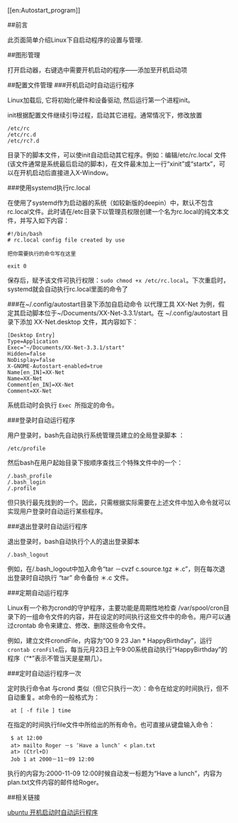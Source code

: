 [[en:Autostart_program]]

##前言

此页面简单介绍Linux下自启动程序的设置与管理.

##图形管理

打开启动器，右键选中需要开机启动的程序——添加至开机启动项

##配置文件管理
###开机启动时自动运行程序

Linux加载后, 它将初始化硬件和设备驱动, 然后运行第一个进程init。

init根据配置文件继续引导过程，启动其它进程。通常情况下，修改放置

    /etc/rc
    /etc/rc.d
    /etc/rc?.d

目录下的脚本文件，可以使init自动启动其它程序。例如：编辑/etc/rc.local 文件(该文件通常是系统最后启动的脚本)，在文件最末加上一行“xinit”或“startx”，可以在开机启动后直接进入X-Window。

###使用systemd执行rc.local

在使用了systemd作为启动器的系统（如较新版的deepin）中，默认不包含rc.local文件。此时请在/etc目录下以管理员权限创建一个名为rc.local的纯文本文件，并写入如下内容：

```
#!/bin/bash
# rc.local config file created by use

把你需要执行的命令写在这里

exit 0
```

保存后，赋予该文件可执行权限：```sudo chmod +x /etc/rc.local```。下次重启时，systemd就会自动执行rc.local里面的命令了


###在~/.config/autostart目录下添加自启动命令
以代理工具 XX-Net 为例，假定其启动脚本位于~/Documents/XX-Net-3.3.1/start。在 ~/.config/autostart 目录下添加 XX-Net.desktop 文件，其内容如下：
```
[Desktop Entry]
Type=Application
Exec="~/Documents/XX-Net-3.3.1/start"
Hidden=false
NoDisplay=false
X-GNOME-Autostart-enabled=true
Name[en_IN]=XX-Net
Name=XX-Net
Comment[en_IN]=XX-Net
Comment=XX-Net
```
系统启动时会执行 `Exec `所指定的命令。


###登录时自动运行程序

用户登录时，bash先自动执行系统管理员建立的全局登录脚本 ：

    /etc/profile

然后bash在用户起始目录下按顺序查找三个特殊文件中的一个：

    /.bash_profile
    /.bash_login
    /.profile

但只执行最先找到的一个。因此，只需根据实际需要在上述文件中加入命令就可以实现用户登录时自动运行某些程序。

###退出登录时自动运行程序

退出登录时，bash自动执行个人的退出登录脚本

    /.bash_logout

例如，在/.bash_logout中加入命令“tar －cvzf c.source.tgz ＊.c”，则在每次退出登录时自动执行 “tar” 命令备份 ＊.c 文件。

###定期自动运行程序

Linux有一个称为crond的守护程序，主要功能是周期性地检查 /var/spool/cron目录下的一组命令文件的内容，并在设定的时间执行这些文件中的命令。用户可以通过crontab 命令来建立、修改、删除这些命令文件。

例如，建立文件crondFile，内容为“00 9 23 Jan * HappyBirthday”，运行`crontab cronFile`后，每当元月23日上午9:00系统自动执行“HappyBirthday”的程序（“*”表示不管当天是星期几）。

###定时自动运行程序一次

定时执行命令at 与crond 类似（但它只执行一次）：命令在给定的时间执行，但不自动重复。at命令的一般格式为：

     at [ -f file ] time 
在指定的时间执行file文件中所给出的所有命令。也可直接从键盘输入命令：

     $ at 12:00
     at> mailto Roger －s ″Have a lunch″ < plan.txt
     at> (Ctrl+D)
     Job 1 at 2000－11－09 12:00

执行的内容为:2000-11-09 12:00时候自动发一标题为“Have a lunch”，内容为plan.txt文件内容的邮件给Roger。

##相关链接

[ubuntu 开机启动时自动运行程序](http://m.oschina.net/blog/38766)
